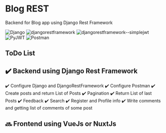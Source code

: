 # Blog REST

Backend for Blog app using Django Rest Framework

<img alt="Django" src="https://img.shields.io/badge/Django-3.2.5-purple">
<img alt="djangorestframework" src="https://img.shields.io/badge/djangorestframework-3.12.4-green">
<img alt="djangorestframework--simplejwt" src="https://img.shields.io/badge/djangorestframework--simplejwt-4.7.1-blue">
<img alt="PyJWT" src="https://img.shields.io/badge/PyJWT-2.1.0-yellow">
<img alt="Postman" src = "https://img.shields.io/badge/-Postman-blueviolet">

## ToDo List

## :heavy_check_mark: Backend using Django Rest Framework
:heavy_check_mark: Configure Django and DjangoRestFramework
:heavy_check_mark: Configure Postman
:heavy_check_mark: Create posts and return List of Posts
:heavy_check_mark: Pagination
:heavy_check_mark: Return List of last Posts
:heavy_check_mark: Feedback
:heavy_check_mark: Search
:heavy_check_mark: Register and Profile info
:heavy_check_mark: Write comments and getting list of comments of some post

## :soon: Frontend using VueJs or NuxtJs
